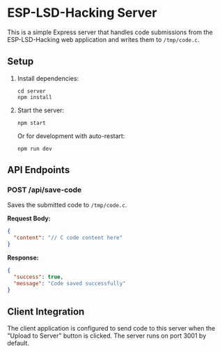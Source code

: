 # ESP-LSD-Hacking Server

This is a simple Express server that handles code submissions from the ESP-LSD-Hacking web application and writes them to `/tmp/code.c`.

## Setup

1. Install dependencies:
   ```
   cd server
   npm install
   ```

2. Start the server:
   ```
   npm start
   ```

   Or for development with auto-restart:
   ```
   npm run dev
   ```

## API Endpoints

### POST /api/save-code

Saves the submitted code to `/tmp/code.c`.

**Request Body:**
```json
{
  "content": "// C code content here"
}
```

**Response:**
```json
{
  "success": true,
  "message": "Code saved successfully"
}
```

## Client Integration

The client application is configured to send code to this server when the "Upload to Server" button is clicked. The server runs on port 3001 by default.